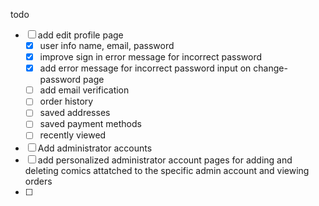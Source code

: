 todo

- [ ] add edit profile page
  - [x] user info name, email, password
  - [x] improve sign in error message for incorrect password
  - [x] add error message for incorrect password input on change-password page
  - [ ] add email verification
  - [ ] order history
  - [ ] saved addresses
  - [ ] saved payment methods
  - [ ] recently viewed
- [ ] Add administrator accounts
- [ ] add personalized administrator account pages for adding and deleting comics attatched to the specific admin account and viewing orders
- [ ]
